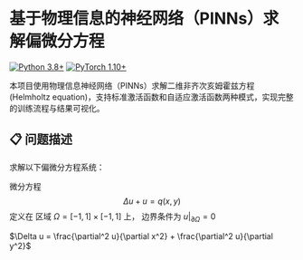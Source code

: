 # 基于物理信息的神经网络（PINNs）求解偏微分方程

[![Python 3.8+](https://img.shields.io/badge/python-3.8%2B-blue.svg)](https://www.python.org/downloads/)
[![PyTorch 1.10+](https://img.shields.io/badge/PyTorch-1.10%2B-red.svg)](https://pytorch.org/get-started/locally/)

本项目使用物理信息神经网络（PINNs）求解二维非齐次亥姆霍兹方程 (Helmholtz equation)，支持标准激活函数和自适应激活函数两种模式，实现完整的训练流程与结果可视化。

## 📋 问题描述

求解以下偏微分方程系统：

微分方程 $$\Delta u + u = q(x,y)$$ 
定义在 区域 $\Omega = [-1,1] \times [-1,1]$ 上，
边界条件为 $u|_{\partial\Omega} = 0$

$\Delta u = \frac{\partial^2 u}{\partial x^2} + \frac{\partial^2 u}{\partial y^2}$
